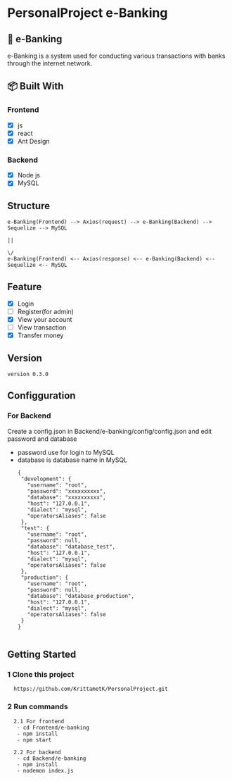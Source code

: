 # PersonalProject e-Banking
 
## 📘 e-Banking

e-Banking is a system used for conducting various transactions with banks through the internet network.

## 📦 Built With

### Frontend
  - [x] js
  - [x] react
  - [x] Ant Design

### Backend
  - [x] Node js
  - [x] MySQL

## Structure

    e-Banking(Frontend) --> Axios(request) --> e-Banking(Backend) --> Sequelize --> MySQL
                                                                                      ||
                                                                                      \/
    e-Banking(Frontend) <-- Axios(response) <-- e-Banking(Backend) <-- Sequelize <-- MySQL

## Feature

- [x] Login
- [ ] Register(for admin)
- [x] View your account
- [ ] View transaction
- [x] Transfer money

## Version

    version 0.3.0
 
## Configguration
 
 ### For Backend
  Create a config.json in Backend/e-banking/config/config.json
  and edit password and database
  - password use for login to MySQL
  - database is database name in MySQL
    ```
    {
     "development": {
       "username": "root",
       "password": "xxxxxxxxxx",
       "database": "xxxxxxxxxx",
       "host": "127.0.0.1",
       "dialect": "mysql",
       "operatorsAliases": false
     },
     "test": {
       "username": "root",
       "password": null,
       "database": "database_test",
       "host": "127.0.0.1",
       "dialect": "mysql",
       "operatorsAliases": false
     },
     "production": {
       "username": "root",
       "password": null,
       "database": "database_production",
       "host": "127.0.0.1",
       "dialect": "mysql",
       "operatorsAliases": false
     }
    }
   

## Getting Started
 
 ### 1 Clone this project
      https://github.com/KrittametK/PersonalProject.git
 
 ### 2 Run commands
      2.1 For frontend
       - cd Frontend/e-banking
       - npm install
       - npm start
  
      2.2 For backend
       - cd Backend/e-banking
       - npm install
       - nodemon index.js
 

